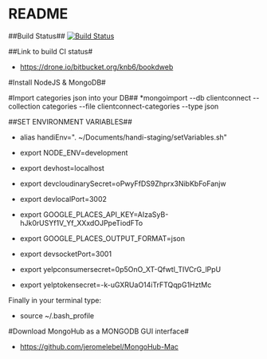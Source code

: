 # README #

##Build Status##
[![Build Status](https://drone.io/bitbucket.org/knb6/bookdweb/status.png)](https://drone.io/bitbucket.org/knb6/bookdweb/latest)

##Link to build CI status#

* https://drone.io/bitbucket.org/knb6/bookdweb

#Install NodeJS & MongoDB#

#Import categories json into your DB##
*mongoimport --db clientconnect --collection categories --file clientconnect-categories --type json

##SET ENVIRONMENT VARIABLES##
* alias handiEnv=". ~/Documents/handi-staging/setVariables.sh"

* export NODE_ENV=development
* export devhost=localhost
* export devcloudinarySecret=oPwyFfDS9Zhprx3NibKbFoFanjw
* export devlocalPort=3002
* export GOOGLE_PLACES_API_KEY=AIzaSyB-hJk0rUSYf1V_Yf_XXxdOJPpeTiodFTo
* export GOOGLE_PLACES_OUTPUT_FORMAT=json
* export devsocketPort=3001
* export yelpconsumersecret=0p5OnO_XT-Qfwtl_TIVCrG_lPpU
* export yelptokensecret=-k-uGXRUaO14iTrFTQqpG1HztMc

Finally in your terminal type:

* source ~/.bash_profile

#Download MongoHub as a MONGODB GUI interface#
* https://github.com/jeromelebel/MongoHub-Mac
